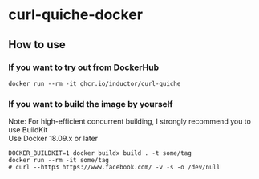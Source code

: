 # curl-quiche-docker

## How to use

### If you want to try out from DockerHub
```
docker run --rm -it ghcr.io/inductor/curl-quiche
```

### If you want to build the image by yourself
Note: For high-efficient concurrent building, I strongly recommend you to use BuildKit  
Use Docker 18.09.x or later

```
DOCKER_BUILDKIT=1 docker buildx build . -t some/tag
docker run --rm -it some/tag
# curl --http3 https://www.facebook.com/ -v -s -o /dev/null
```
